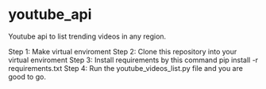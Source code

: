 # youtube_api
Youtube api to list trending videos in any region.

Step 1: Make virtual enviroment 
Step 2: Clone this repository into your virtual enviroment
Step 3: Install requirements by this command pip install -r requirements.txt
Step 4: Run the youtube_videos_list.py file and you are good to go.

